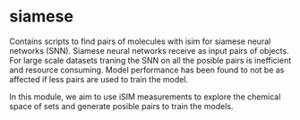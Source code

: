# siamese
Contains scripts to find pairs of molecules with isim for siamese neural networks (SNN).
Siamese neural networks receive as input pairs of objects. For large scale datasets traning the SNN on all the posible pairs is inefficient and resource consuming. 
Model performance has been found to not be as affected if less pairs are used to train the model. 

In this module, we aim to use iSIM measurements to explore the chemical space of sets and generate posible pairs to train the models. 

